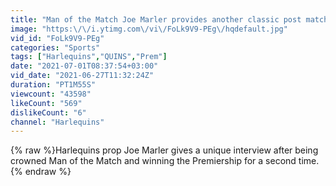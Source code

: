 ```yaml
---
title: "Man of the Match Joe Marler provides another classic post match interview"
image: "https:\/\/i.ytimg.com\/vi\/FoLk9V9-PEg\/hqdefault.jpg"
vid_id: "FoLk9V9-PEg"
categories: "Sports"
tags: ["Harlequins","QUINS","Prem"]
date: "2021-07-01T08:37:54+03:00"
vid_date: "2021-06-27T11:32:24Z"
duration: "PT1M55S"
viewcount: "43598"
likeCount: "569"
dislikeCount: "6"
channel: "Harlequins"
---
```

{% raw %}Harlequins prop Joe Marler gives a unique interview after being crowned Man of the Match and winning the Premiership for a second time.{% endraw %}
